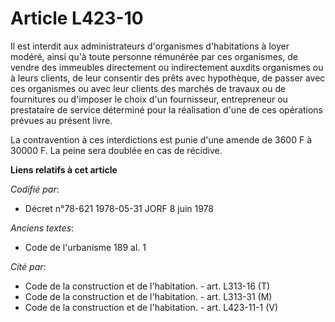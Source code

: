 # Article L423-10

Il est interdit aux administrateurs d'organismes d'habitations à loyer modéré, ainsi qu'à toute personne rémunérée par ces
organismes, de vendre des immeubles directement ou indirectement auxdits organismes ou à leurs clients, de leur consentir des
prêts avec hypothèque, de passer avec ces organismes ou avec leur clients des marchés de travaux ou de fournitures ou
d'imposer le choix d'un fournisseur, entrepreneur ou prestataire de service déterminé pour la réalisation d'une de ces
opérations prévues au présent livre.

La contravention à ces interdictions est punie d'une amende de 3600 F à 30000 F. La peine sera doublée en cas de récidive.

**Liens relatifs à cet article**

_Codifié par_:

  - Décret n°78-621 1978-05-31 JORF 8 juin 1978

_Anciens textes_:

  - Code de l'urbanisme 189 al. 1

_Cité par_:

  - Code de la construction et de l'habitation. - art. L313-16 (T)
  - Code de la construction et de l'habitation. - art. L313-31 (M)
  - Code de la construction et de l'habitation. - art. L423-11-1 (V)

